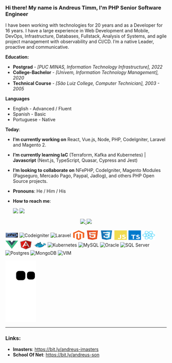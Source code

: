 ### Hi there! My name is Andreus Timm, I'm PHP Senior Software Engineer

I have been working with technologies for 20 years and as a Developer for 16 years. I have a large experience in Web Development and Mobile, DevOps, Infrastructure, Databases, Fullstack, Analysis of Systems, and agile project management with observability and CI/CD. I’m a native Leader, proactive and communicative.


**Education:**
- **Postgrad** - _[PUC MINAS, Information Technology Infrastructure], 2022_
- **College-Bachelor** - _[Univem, Information Technology Management], 2020_
- **Technical Course** - _[São Luiz College, Computer Technician], 2003 - 2005_

**Languages**
- English - Advanced / Fluent
- Spanish - Basic
- Portuguese - Native

**Today**:

- **I’m currently working on** React, Vue.js, Node, PHP, CodeIgniter, Laravel and Magento 2.
- **I’m currently learning IaC** (Terraform, Kafka and Kubernetes) | **Javascript** (Next.js, TypeScript, Quasar, Cypress and Jest)
- **I’m looking to collaborate on** NFePHP, CodeIgniter, Magento Modules (Pagseguro, Mercado Pago, Paypal, Jadlog), and others PHP Open Source projects.
- **Pronouns**: He / Him / His
- **How to reach me**: <br>

  <a href = "mailto:andreus.timm@gmail.com"><img src="https://img.shields.io/badge/-Gmail-%23333?style=for-the-badge&logo=gmail&logoColor=red" target="_blank"></a>
  <a href="https://www.linkedin.com/in/andreus-timm" target="_blank"><img src="https://img.shields.io/badge/-LinkedIn-%230077B5?style=for-the-badge&logo=linkedin&logoColor=white" target="_blank"></a> 


<div align="center">
  <a href="https://github.com/andreustimm">
    <img height="180em" src="https://github-readme-stats.vercel.app/api?username=andreustimm&show_icons=true&theme=dracula&include_all_commits=true&count_private=true"/>
    <img height="180em" src="https://github-readme-stats.vercel.app/api/top-langs/?username=andreustimm&layout=compact&langs_count=7&theme=dracula"/>
  </a>
</div>

<div style="display: inline_block"><br>
  <img align="center" alt="PHP" title="PHP" height="30" width="40" src="https://raw.githubusercontent.com/devicons/devicon/master/icons/php/php-original.svg">
  <img align="center" alt="Codeigniter" title="Codeigniter" height="30" width="40" src="https://cdn.jsdelivr.net/gh/devicons/devicon/icons/codeigniter/codeigniter-plain.svg">
  <img align="center" alt="Laravel" title="Laravel" height="30" width="40" src="https://cdn.jsdelivr.net/gh/devicons/devicon/icons/laravel/laravel-plain-wordmark.svg">
  <img align="center" alt="Magento" title="Magento" height="30" width="40" src="https://raw.githubusercontent.com/devicons/devicon/master/icons/magento/magento-original.svg">
  <img align="center" alt="HTML" title="HTML" height="30" width="40" src="https://raw.githubusercontent.com/devicons/devicon/master/icons/html5/html5-original.svg">
  <img align="center" alt="CSS" title="CSS" height="30" width="40" src="https://raw.githubusercontent.com/devicons/devicon/master/icons/css3/css3-original.svg">
  <img align="center" alt="Javascript" title="Javascript" height="30" width="40" src="https://raw.githubusercontent.com/devicons/devicon/master/icons/javascript/javascript-plain.svg">
  <img align="center" alt="TypeScript" title="TypeScript" height="30" width="40" src="https://raw.githubusercontent.com/devicons/devicon/master/icons/typescript/typescript-plain.svg">
  <img align="center" alt="React" title="React" height="30" width="40" src="https://raw.githubusercontent.com/devicons/devicon/master/icons/react/react-original.svg">
  <img align="center" alt="Vue" title="Vue" height="30" width="40" src="https://raw.githubusercontent.com/devicons/devicon/master/icons/vuejs/vuejs-original.svg">
  <img align="center" alt="Angular" title="Angular" height="30" width="40" src="https://raw.githubusercontent.com/devicons/devicon/master/icons/angularjs/angularjs-original.svg">
  <img align="center" alt="Docker" title="Docker" height="30" width="40" src="https://raw.githubusercontent.com/devicons/devicon/master/icons/docker/docker-original.svg">
  <img align="center" alt="Kubernetes" title="Kubernetes" height="30" width="40" src="https://cdn.jsdelivr.net/gh/devicons/devicon/icons/kubernetes/kubernetes-plain-wordmark.svg">
  <img align="center" alt="MySQL" title="MySQL" height="30" width="40" src="https://cdn.jsdelivr.net/gh/devicons/devicon/icons/mysql/mysql-original-wordmark.svg">
  <img align="center" alt="Oracle" title="Oracle" height="30" width="40" src="https://cdn.jsdelivr.net/gh/devicons/devicon/icons/oracle/oracle-original.svg">
  <img align="center" alt="SQL Server" title="SQL Server" height="30" width="40" src="https://cdn.jsdelivr.net/gh/devicons/devicon/icons/microsoftsqlserver/microsoftsqlserver-plain-wordmark.svg">
  <img align="center" alt="Postgres" title="Postgres" height="30" width="40" src="https://cdn.jsdelivr.net/gh/devicons/devicon/icons/postgresql/postgresql-original-wordmark.svg">
  <img align="center" alt="MongoDB" title="MongoDB" height="30" width="40" src="https://cdn.jsdelivr.net/gh/devicons/devicon/icons/mongodb/mongodb-original-wordmark.svg">
  <img align="center" alt="VIM" title="VIM" height="30" width="40" src="https://cdn.jsdelivr.net/gh/devicons/devicon/icons/vim/vim-original.svg">
</div>

![Snake animation](https://github.com/andreustimm/andreustimm/blob/output/github-contribution-grid-snake.svg)

----

### Links:

 - **Imasters**: https://bit.ly/andreus-imasters
 - **School Of Net**: https://bit.ly/andreus-son
